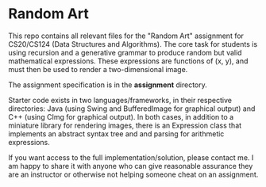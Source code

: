 # Random Art

This repo contains all relevant files for the "Random Art" assignment for CS20/CS124 (Data Structures and Algorithms). The core task for students is using recursion and a generative grammar to produce random but valid mathematical expressions. These expressions are functions of (x, y), and must then be used to render a two-dimensional image.

The assignment specification is in the **assignment** directory.

Starter code exists in two languages/frameworks, in their respective directories: Java (using Swing and BufferedImage for graphical output) and C++ (using CImg for graphical output). In both cases, in addition to a miniature library for rendering images, there is an Expression class that implements an abstract syntax tree and and parsing for arithmetic expressions.

If you want access to the full implementation/solution, please contact me. I am happy to share it with anyone who can give reasonable assurance they are an instructor or otherwise not helping someone cheat on an assignment.
